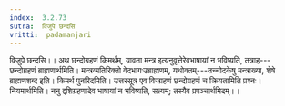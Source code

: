 ```yaml
---
index:  3.2.73
sutra:  विजुपे छन्दसि
vritti:  padamanjari
---
```


विजुपे छन्दसि।। अथ छन्दोग्रहणं किमर्थम्, यावता मन्त्र इत्यनुवृत्तेरेवभाषायां न भविष्यति, तत्राह---छन्दोग्रहणं ब्राह्मणार्थमिति। मन्त्रव्यतिरिक्तो वेदभागःउब्राह्मणम्, यथोक्तम्---तच्चोदकेषु मन्त्राख्या, शेषे ब्राह्मणशब्द इति। 
किमर्थ पुनरिदमिति। उत्तरसूत्र एव विज्ग्रहणं छन्दोग्रहणं च क्रियतामिति प्रश्नः। नियमार्थमिति। ननु द्दशिग्रहणादेव भाषायां न भविष्यति, सत्यम्; तस्यैव प्रपञ्चार्थमिदम्।।
